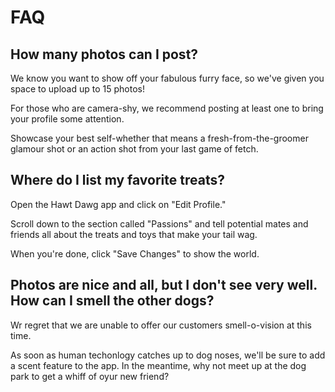 # FAQ

## How many photos can I post?

We know you want to show off your fabulous furry face, so we've given you space to upload up to 15 photos!

For those who are camera-shy, we recommend posting at least one to bring your profile some attention.

Showcase your best self-whether that means a fresh-from-the-groomer glamour shot or an action shot from your last game of fetch.

## Where do I list my favorite treats?

Open the Hawt Dawg app and click on "Edit Profile."

Scroll down to the section called "Passions" and tell potential mates and friends all about the treats and toys that make your tail wag.

When you're done, click "Save Changes" to show the world.

## Photos are nice and all, but I don't see very well. How can I smell the other dogs?

Wr regret that we are unable to offer our customers smell-o-vision at this time.

As soon as human techonlogy catches up to dog noses, we'll be sure to add a scent feature to the app.
In the meantime, why not meet up at the dog park to get a whiff of oyur new friend?